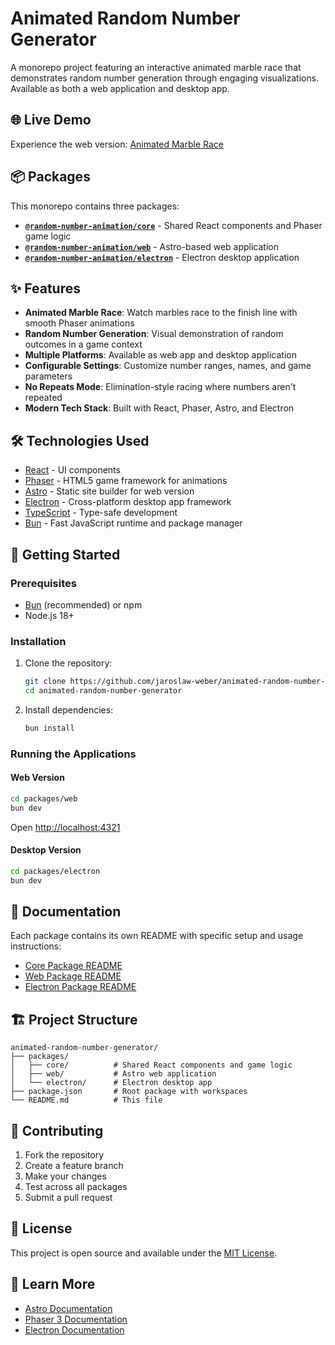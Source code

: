 # Animated Random Number Generator

A monorepo project featuring an interactive animated marble race that demonstrates random number generation through engaging visualizations. Available as both a web application and desktop app.

## 🌐 Live Demo

Experience the web version: [Animated Marble Race](https://jaroslaw-weber.github.io/animated-random-number-generator/)

## 📦 Packages

This monorepo contains three packages:

- **[`@random-number-animation/core`](./packages/core/)** - Shared React components and Phaser game logic
- **[`@random-number-animation/web`](./packages/web/)** - Astro-based web application
- **[`@random-number-animation/electron`](./packages/electron/)** - Electron desktop application

## ✨ Features

* **Animated Marble Race**: Watch marbles race to the finish line with smooth Phaser animations
* **Random Number Generation**: Visual demonstration of random outcomes in a game context
* **Multiple Platforms**: Available as web app and desktop application
* **Configurable Settings**: Customize number ranges, names, and game parameters
* **No Repeats Mode**: Elimination-style racing where numbers aren't repeated
* **Modern Tech Stack**: Built with React, Phaser, Astro, and Electron

## 🛠️ Technologies Used

* [React](https://react.dev/) - UI components
* [Phaser](https://phaser.io/) - HTML5 game framework for animations
* [Astro](https://astro.build/) - Static site builder for web version
* [Electron](https://electronjs.org/) - Cross-platform desktop app framework
* [TypeScript](https://www.typescriptlang.org/) - Type-safe development
* [Bun](https://bun.sh/) - Fast JavaScript runtime and package manager

## 🚀 Getting Started

### Prerequisites

- [Bun](https://bun.sh/docs/installation) (recommended) or npm
- Node.js 18+

### Installation

1. Clone the repository:
   ```sh
   git clone https://github.com/jaroslaw-weber/animated-random-number-generator.git
   cd animated-random-number-generator
   ```

2. Install dependencies:
   ```sh
   bun install
   ```

### Running the Applications

#### Web Version
```sh
cd packages/web
bun dev
```
Open [http://localhost:4321](http://localhost:4321)

#### Desktop Version
```sh
cd packages/electron
bun dev
```

## 📖 Documentation

Each package contains its own README with specific setup and usage instructions:

- [Core Package README](./packages/core/README.md)
- [Web Package README](./packages/web/README.md)
- [Electron Package README](./packages/electron/README.md)

## 🏗️ Project Structure

```
animated-random-number-generator/
├── packages/
│   ├── core/          # Shared React components and game logic
│   ├── web/           # Astro web application
│   └── electron/      # Electron desktop app
├── package.json       # Root package with workspaces
└── README.md          # This file
```

## 🤝 Contributing

1. Fork the repository
2. Create a feature branch
3. Make your changes
4. Test across all packages
5. Submit a pull request

## 📄 License

This project is open source and available under the [MIT License](LICENSE).

## 👀 Learn More

- [Astro Documentation](https://docs.astro.build)
- [Phaser 3 Documentation](https://phaser.io/phaser3)
- [Electron Documentation](https://electronjs.org/docs)
